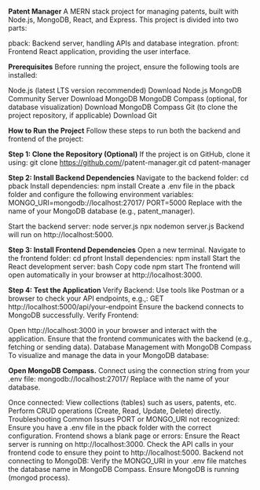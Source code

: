 **Patent Manager**
A MERN stack project for managing patents, built with Node.js, MongoDB, React, and Express. This project is divided into two parts:

pback: Backend server, handling APIs and database integration.
pfront: Frontend React application, providing the user interface.

**Prerequisites**
Before running the project, ensure the following tools are installed:

Node.js (latest LTS version recommended)
Download Node.js
MongoDB Community Server
Download MongoDB
MongoDB Compass (optional, for database visualization)
Download MongoDB Compass
Git (to clone the project repository, if applicable)
Download Git


**How to Run the Project**
Follow these steps to run both the backend and frontend of the project:

**Step 1: Clone the Repository (Optional)**
If the project is on GitHub, clone it using:
git clone https://github.com/<your-username>/patent-manager.git
cd patent-manager

**Step 2: Install Backend Dependencies**
Navigate to the backend folder:
cd pback
Install dependencies:
npm install
Create a .env file in the pback folder and configure the following environment variables:
MONGO_URI=mongodb://localhost:27017/<your-database-name>
PORT=5000
Replace <your-database-name> with the name of your MongoDB database (e.g., patent_manager).

Start the backend server:
node server.js
npx nodemon server.js
Backend will run on http://localhost:5000.

**Step 3: Install Frontend Dependencies**
Open a new terminal.
Navigate to the frontend folder:
cd pfront
Install dependencies:
npm install
Start the React development server:
bash
Copy code
npm start
The frontend will open automatically in your browser at http://localhost:3000.

**Step 4: Test the Application**
Verify Backend:
Use tools like Postman or a browser to check your API endpoints, e.g.,:
GET http://localhost:5000/api/your-endpoint
Ensure the backend connects to MongoDB successfully.
Verify Frontend:

Open http://localhost:3000 in your browser and interact with the application.
Ensure that the frontend communicates with the backend (e.g., fetching or sending data).
Database Management with MongoDB Compass
To visualize and manage the data in your MongoDB database:

**Open MongoDB Compass.**
Connect using the connection string from your .env file:
mongodb://localhost:27017/<your-database-name>
Replace <your-database-name> with the name of your database.

Once connected:
View collections (tables) such as users, patents, etc.
Perform CRUD operations (Create, Read, Update, Delete) directly.
Troubleshooting
Common Issues
PORT or MONGO_URI not recognized:
Ensure you have a .env file in the pback folder with the correct configuration.
Frontend shows a blank page or errors:
Ensure the React server is running on http://localhost:3000.
Check the API calls in your frontend code to ensure they point to http://localhost:5000.
Backend not connecting to MongoDB:
Verify the MONGO_URI in your .env file matches the database name in MongoDB Compass.
Ensure MongoDB is running (mongod process).



